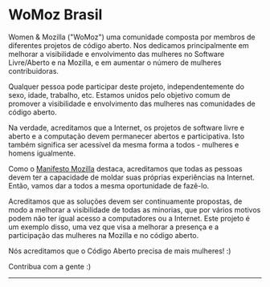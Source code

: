 WoMoz Brasil
============

Women & Mozilla ("WoMoz") uma comunidade composta por membros de diferentes projetos de código aberto. Nos dedicamos principalmente em melhorar a visibilidade e envolvimento das mulheres no Software Livre/Aberto e na Mozilla, e em aumentar o número de mulheres contribuidoras.

Qualquer pessoa pode participar deste projeto, independentemente do sexo, idade, trabalho, etc. Estamos unidos pelo objetivo comum de promover a visibilidade e envolvimento das mulheres nas comunidades de código aberto.

Na verdade, acreditamos que a Internet, os projetos de software livre e aberto e a computação devem permanecer abertos e participativa. Isto também significa ser acessível da mesma forma a todos - mulheres e homens igualmente.

Como o [Manifesto Mozilla](https://www.mozilla.org/pt-BR/about/manifesto/details/) destaca, acreditamos que todas as pessoas devem ter a capacidade de moldar suas próprias experiências na Internet. Então, vamos dar a todos a mesma oportunidade de fazê-lo.

Acreditamos que as soluções devem ser continuamente propostas, de modo a melhorar a visibilidade de todas as minorias, que por vários motivos podem não ter igual acesso a computadores ou a Internet. Este projeto é um exemplo disso, uma vez que visa a melhorar a presença e a participação das mulheres na Mozilla e no código aberto.

Nós acreditamos que o Código Aberto precisa de mais mulheres! :)

Contribua com a gente :)

---
